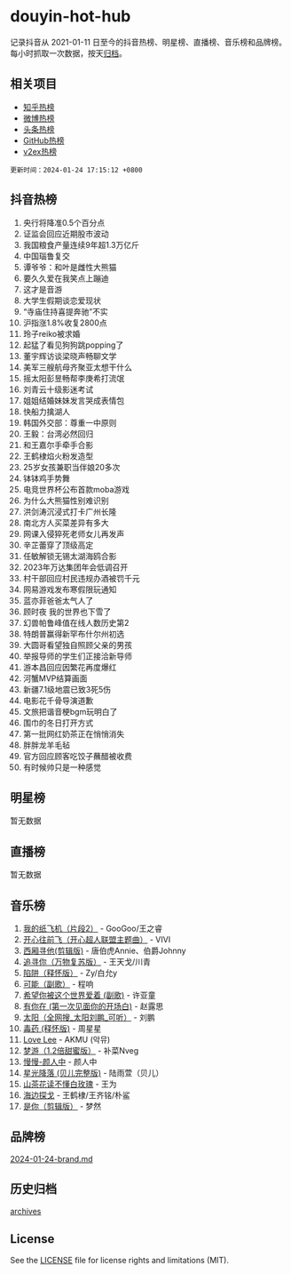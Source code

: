 # douyin-hot-hub

记录抖音从 2021-01-11 日至今的抖音热榜、明星榜、直播榜、音乐榜和品牌榜。每小时抓取一次数据，按天[归档](archives)。

## 相关项目

- [知乎热榜](https://github.com/lonnyzhang423/zhihu-hot-hub)
- [微博热榜](https://github.com/lonnyzhang423/weibo-hot-hub)
- [头条热榜](https://github.com/lonnyzhang423/toutiao-hot-hub)
- [GitHub热榜](https://github.com/lonnyzhang423/github-hot-hub)
- [v2ex热榜](https://github.com/lonnyzhang423/v2ex-hot-hub)


`更新时间：2024-01-24 17:15:12 +0800`

## 抖音热榜

1. 央行将降准0.5个百分点
1. 证监会回应近期股市波动
1. 我国粮食产量连续9年超1.3万亿斤
1. 中国瑙鲁复交
1. 谭爷爷：和叶是雌性大熊猫
1. 要久久爱在我笑点上蹦迪
1. 这才是音游
1. 大学生假期谈恋爱现状
1. “寺庙住持喜提奔驰”不实
1. 沪指涨1.8%收复2800点
1. 玲子reiko被求婚
1. 起猛了看见狗狗跳popping了
1. 董宇辉访谈梁晓声畅聊文学
1. 美军三艘航母齐聚亚太想干什么
1. 摇太阳彭昱畅帮李庚希打流氓
1. 刘青云十级影迷考试
1. 姐姐结婚妹妹发言哭成表情包
1. 快船力擒湖人
1. 韩国外交部：尊重一中原则
1. 王毅：台湾必然回归
1. 和王嘉尔手牵手合影
1. 王鹤棣焰火粉发造型
1. 25岁女孩兼职当伴娘20多次
1. 钵钵鸡手势舞
1. 电竞世界杯公布首款moba游戏
1. 为什么大熊猫性别难识别
1. 洪剑涛沉浸式打卡广州长隆
1. 南北方人买菜差异有多大
1. 网课入侵猝死老师女儿再发声
1. 辛芷蕾穿了顶级高定
1. 任敏解锁无锡太湖海鸥合影
1. 2023年万达集团年会低调召开
1. 村干部回应村民违规办酒被罚千元
1. 网易游戏发布寒假限玩通知
1. 蓝亦菲爸爸太气人了
1. 顾时夜 我的世界也下雪了
1. 幻兽帕鲁峰值在线人数历史第2
1. 特朗普赢得新罕布什尔州初选
1. 大圆哥看望独自照顾父亲的男孩
1. 举报导师的学生们正接洽新导师
1. 游本昌回应因繁花再度爆红
1. 河蟹MVP结算画面
1. 新疆7.1级地震已致3死5伤
1. 电影花千骨导演道歉
1. 文旅把谐音梗bgm玩明白了
1. 围巾的冬日打开方式
1. 第一批网红奶茶正在悄悄消失
1. 胖胖龙羊毛毡
1. 官方回应顾客吃饺子蘸醋被收费
1. 有时候帅只是一种感觉

## 明星榜

暂无数据

## 直播榜

暂无数据

## 音乐榜

1. [我的纸飞机（片段2）](https://sf86-cdn-tos.douyinstatic.com/obj/tos-cn-ve-2774/oM2ZrKcg2CD5AeRB2gkeXOFB1IxAGJdZPazYHf) - GooGoo/王之睿
1. [开心往前飞（开心超人联盟主题曲）](https://sf86-cdn-tos.douyinstatic.com/obj/tos-cn-ve-2774/9d8fb7c82cf1421fb93a9fe925275e0a) - VIVI
1. [西厢寻他(剪辑版)](https://sf86-cdn-tos.douyinstatic.com/obj/tos-cn-ve-2774/oUsAVfAQKlRNxEv5qxvIB8o5qmIWUcXbzJKJhw) - 唐伯虎Annie、伯爵Johnny
1. [追寻你（万物复苏版）](https://sf6-cdn-tos.douyinstatic.com/obj/tos-cn-ve-2774/oYeAZJsbjIDit9APmBg8u6uDUQnHmoCf3gbo74) - 王天戈/川青
1. [陷阱（释怀版）](https://sf3-cdn-tos.douyinstatic.com/obj/tos-cn-ve-2774/oE8C21LeZrzKLDFfQYgMzx4GAIHageG5IzayY7) - Zy/白允y
1. [可能（副歌）](https://sf86-cdn-tos.douyinstatic.com/obj/tos-cn-ve-2774/cde1731888894259b333569393c2fb51) - 程响
1. [希望你被这个世界爱着 (副歌)](https://sf86-cdn-tos.douyinstatic.com/obj/tos-cn-ve-2774/oUHCmWQfZlE3QQBKBeD8rCFLpJzPgCpImhsxMt) - 许亚童
1. [有你在 (第一次见面你的开场白)](https://sf86-cdn-tos.douyinstatic.com/obj/tos-cn-ve-2774/oAthrQ3ClJBfI57uBoFEgNDYtNCZ0TSYQQfxQ0) - 赵露思
1. [太阳（全网搜_太阳刘鹏_可听）](https://sf86-cdn-tos.douyinstatic.com/obj/tos-cn-ve-2774/ogWbyIQnlBFImVbeDocRdCIYtBHlbJXgfZMvgz) - 刘鹏
1. [毒药 (释怀版)](https://sf86-cdn-tos.douyinstatic.com/obj/tos-cn-ve-2774/oYILMEAzspdZBIzy4frJNB8ZHPHWAhiwowd4Ad) - 周星星
1. [Love Lee](https://sf86-cdn-tos.douyinstatic.com/obj/tos-cn-ve-2774/o05GbkJGbCBTdDnMtB0fwOYgkeZp23vrWQDQBS) - AKMU (악뮤)
1. [梦游（1.2倍甜蜜版）](https://sf86-cdn-tos.douyinstatic.com/obj/tos-cn-ve-2774/o4gyAUm8hwufoEABmwVIiQtHsFuGzAEEWtNMzo) - 补菜Nveg
1. [慢慢-颜人中](https://sf86-cdn-tos.douyinstatic.com/obj/tos-cn-ve-2774/ocjHNfBXdBxQNC8ZGAeoLMFTUgtBg8bkExunDC) - 颜人中
1. [星光降落 (贝儿完整版)](https://sf6-cdn-tos.douyinstatic.com/obj/tos-cn-ve-2774/okwB9hAwyAtsFFkFBzAX1hOOfQuIoMNs0W2Mwr) - 陆雨萱（贝儿）
1. [山茶花读不懂白玫瑰](https://sf86-cdn-tos.douyinstatic.com/obj/tos-cn-ve-2774/osfn8B7DktrRHEPJgPCfDbw7QDQEkwC16BxZg9) - 王为
1. [海边探戈](https://sf86-cdn-tos.douyinstatic.com/obj/tos-cn-ve-2774/os9gE0VQCGqt6VQkZDyBBYvfSDY0QFe3vVmubn) - 王鹤棣/王齐铭/朴鲨
1. [是你（剪辑版）](https://sf6-cdn-tos.douyinstatic.com/obj/tos-cn-ve-2774/46019dae783c4c969944217fe1cfafc4) - 梦然

## 品牌榜

[2024-01-24-brand.md](archives/2024-01-24-brand.md)

## 历史归档

[archives](archives)

## License

See the [LICENSE](LICENSE) file for license rights and limitations (MIT).
